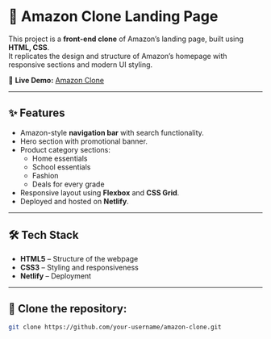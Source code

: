 # 🛒 Amazon Clone Landing Page  

This project is a **front-end clone** of Amazon’s landing page, built using **HTML, CSS**.  
It replicates the design and structure of Amazon’s homepage with responsive sections and modern UI styling.  

🚀 **Live Demo:** [Amazon Clone ](https://allanmaaz.github.io/amazon/)  

---

## ✨ Features  
- Amazon-style **navigation bar** with search functionality.  
- Hero section with promotional banner.  
- Product category sections:  
  - Home essentials  
  - School essentials  
  - Fashion  
  - Deals for every grade  
- Responsive layout using **Flexbox** and **CSS Grid**.  
- Deployed and hosted on **Netlify**.  

---

## 🛠️ Tech Stack  
- **HTML5** – Structure of the webpage  
- **CSS3** – Styling and responsiveness   
- **Netlify** – Deployment  

---

## 📂 Clone the repository:   
   ```bash
   git clone https://github.com/your-username/amazon-clone.git
